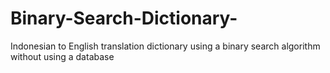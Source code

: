 # Binary-Search-Dictionary-
Indonesian to English translation dictionary using a binary search algorithm without using a database
